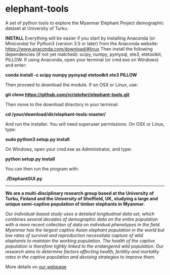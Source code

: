 # elephant-tools
A set of python tools to explore the Myanmar Elephant Project demographic dataset at University of Turku.

**INSTALL**
Everything will be easier if you start by installing Anaconda (or Miniconda) for Python3 (version 3.5 or later) from the Anaconda website: https://www.anaconda.com/download/#linux
Then install the following dependencies (if not yet matched): scipy, numpy, pymysql, ete3, etetoolkit, PILLOW.
If using Anaconda, open your terminal (or cmd.exe on Windows) and enter:

**conda install -c scipy numpy pymysql etetoolkit ete3 PILLOW**

Then proceed to download the module. If on OSX or Linux, use:

**git clone https://github.com/rcristofari/elephant-tools.git**

Then move to the download directory in your terminal:

**cd /your/download/dir/elephant-tools-master/**

And run the installer. You will need superuser permissions. On OSX or Linux, type:

**sudo python3 setup.py install**

On Windows, open your cmd.exe as Administrator, and type:

**python setup.py install**

You can then run the program with:

**./ElephantGUI.py**

------------------------------------------------------------------

**We are a multi-disciplinary research group based at the University of Turku, Finland and the University of Sheffield, UK, studying a large and unique semi-captive population of timber elephants in Myanmar.**

*Our individual-based study uses a detailed longitudinal data set, which combines several decades of demographic data on the entire population with a more recent collection of data on individual phenotypes in the field. Myanmar has the largest captive Asian elephant population in the world but low rates of survival and reproduction necessitate capture of wild elephants to maintain the working population. The health of the captive population is therefore tightly linked to the endangered wild population. Our research aims to determine factors affecting health, fertility and mortality rates in the captive population and devising strategies to improve them.*

More details on [our webpage](http://www.elephant-project.science/)
